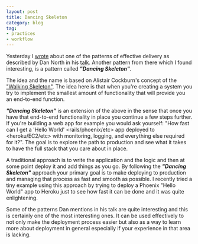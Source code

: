 ```yaml
---
layout: post
title: Dancing Skeleton
category: blog
tag:
- practices
- workflow
---
```

Yesterday I [wrote](https://makisotman.com/constraints) about one of the patterns of effective delivery as described by Dan North in his [talk](https://vimeo.com/43659070). Another pattern from there which I found interesting, is a pattern called ___"Dancing Skeleton"___.

The idea and the name is based on Alistair Cockburn's concept of the ["Walking Skeleton"](http://wiki.c2.com/?WalkingSkeleton). The idea here is that when you're creating a system you try to implement the smallest amount of functionality that will provide you an end-to-end function.

___"Dancing Skeleton"___ is an extension of the above in the sense that once you have that end-to-end functionality in place you continue a few steps further. If you're building a web app for example you would ask yourself: "How fast can I get a 'Hello World' <rails/phoenix/etc> app deployed to <heroku/EC2/etc> with monitoring, logging, and everything else required for it?". The goal is to explore the path to production and see what it takes to have the full stack that you care about in place.

A traditional approach is to write the application and the logic and then at some point deploy it and add things as you go. By following the ___"Dancing Skeleton"___ approach your primary goal is to make deploying to production and managing that process as fast and smooth as possible. I recently tried a tiny example using this approach by trying to deploy a Phoenix "Hello World" app to Heroku just to see how fast it can be done and it was quite enlightening.

Some of the patterns Dan mentions in his talk are quite interesting and this is certainly one of the most interesting ones. It can be used effectively to not only make the deployment process easier but also as a way to learn more about deployment in general especially if your experience in that area is lacking.
